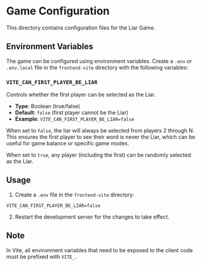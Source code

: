 # Game Configuration

This directory contains configuration files for the Liar Game.

## Environment Variables

The game can be configured using environment variables. Create a `.env` or `.env.local` file in the `frontend-vite` directory with the following variables:

### `VITE_CAN_FIRST_PLAYER_BE_LIAR`

Controls whether the first player can be selected as the Liar.

- **Type**: Boolean (true/false)
- **Default**: `false` (first player cannot be the Liar)
- **Example**: `VITE_CAN_FIRST_PLAYER_BE_LIAR=false`

When set to `false`, the liar will always be selected from players 2 through N. This ensures the first player to see their word is never the Liar, which can be useful for game balance or specific game modes.

When set to `true`, any player (including the first) can be randomly selected as the Liar.

## Usage

1. Create a `.env` file in the `frontend-vite` directory:
```env
VITE_CAN_FIRST_PLAYER_BE_LIAR=false
```

2. Restart the development server for the changes to take effect.

## Note

In Vite, all environment variables that need to be exposed to the client code must be prefixed with `VITE_`.
